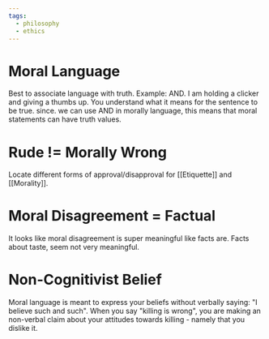 ```yaml
---
tags:
  - philosophy
  - ethics
---
```

# Moral Language
Best to associate language with truth.
Example: AND. I am holding a clicker and giving a thumbs up. You understand what it means for the sentence to be true.
since. we can use AND in morally language, this means that moral statements can have truth values.
# Rude != Morally Wrong
Locate different forms of approval/disapproval for [[Etiquette]] and [[Morality]].
# Moral Disagreement = Factual
It looks like moral disagreement is super meaningful like facts are.
Facts about taste, seem not very meaningful.
# Non-Cognitivist Belief
Moral language is meant to express your beliefs without verbally saying: "I believe such and such".
When you say "killing is wrong", you are making an non-verbal claim about your attitudes towards killing - namely that you dislike it.